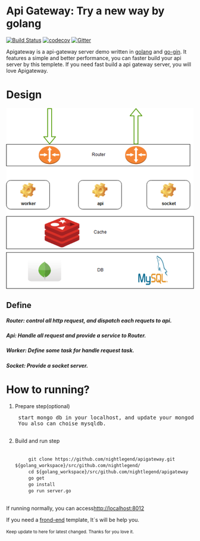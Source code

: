 # Api Gateway: Try a new way by golang

[![Build Status](https://travis-ci.org/nightlegend/Dashboard.svg)](https://travis-ci.org/nightlegend/apigateway) [![codecov](https://codecov.io/gh/nightlegend/apigateway/branch/dev1.0/graph/badge.svg)](https://codecov.io/gh/nightlegend/apigateway) [![Gitter](https://badges.gitter.im/nightlegend/apigateway.svg)](https://gitter.im/nightlegend/apigateway?utm_source=badge&utm_medium=badge&utm_campaign=pr-badge)

Apigateway is a api-gateway server demo written in [golang](https://golang.org/) and [go-gin](https://gin-gonic.github.io/gin/). It features a simple and better performance, you can faster build your api server by this templete. If you need fast build a api gateway server, you will love Apigateway.



<h1>Design</h1>

![Gopher image](doc/structure.jpg)

<h2>Define</h2>

<h5>Router: control all http request, and dispatch each requets to  api.
<h5>Api: Handle all request and provide a service to Router.
<h5>Worker: Define some task for handle request task.
<h5>Socket: Provide a socket server.

<h1>How to running?</h1>

1. Prepare step(optional)

    <pre>
    start mongo db in your localhost, and update your mongodb info in /conf/app.conf.yml.
    You also can choise mysqldb.
    </pre>

2. Build and run step

    <code>
        git clone https://github.com/nightlegend/apigateway.git ${golang_workspace}/src/github.com/nightlegend/
        cd ${golang_workspace}/src/github.com/nightlegend/apigateway
        go get
        go install
        go run server.go
    </code>

If running normally, you can access<a href="http://localhost:8012">http://localhost:8012</a>


If you need a [frond-end](https://github.com/nightlegend/Dashboard) template, It`s will be help you.

<small>Keep update to here for latest changed. Thanks for you love it.</small>

